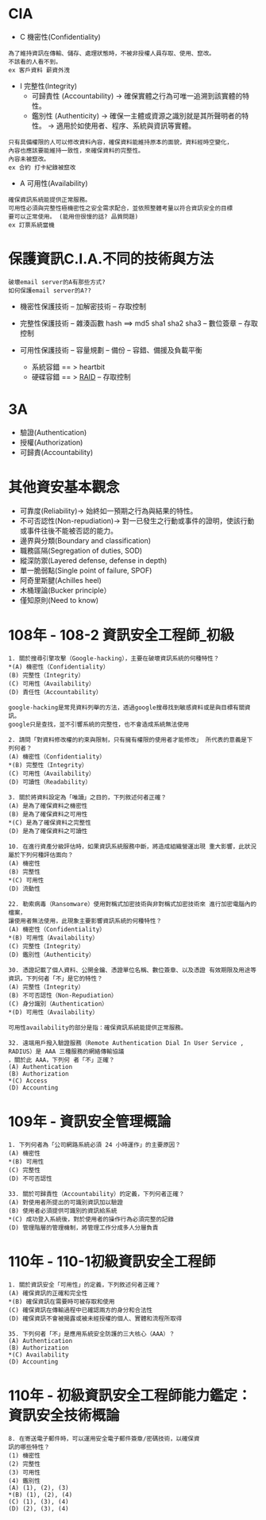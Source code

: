 # CIA
- C 機密性(Confidentiality)
```
為了維持資訊在傳輸、儲存、處理狀態時，不被非授權人員存取、使用、竄改。
不該看的人看不到。
ex 客戶資料 薪資外洩
```
- I 完整性(Integrity)
  - 可歸責性 (Accountability) → 確保實體之行為可唯一追溯到該實體的特性。
  - 鑑別性 (Authenticity) → 確保一主體或資源之識別就是其所聲明者的特性。
                          → 適用於如使用者、程序、系統與資訊等實體。
```
只有具備權限的人可以修改資料內容，確保資料能維持原本的面貌，資料經時空變化，
內容也應該要能維持一致性，來確保資料的完整性。
內容未被竄改。
ex 合約 打卡紀錄被竄改
```
- A 可用性(Availability)
```
確保資訊系統能提供正常服務。
可用性必須與完整性極機密性之安全需求配合，並依照整體考量以符合資訊安全的目標
要可以正常使用。 (能用但很慢的話? 品質問題)
ex 訂票系統當機
```
# 保護資訊C.I.A.不同的技術與方法
```
破壞email server的A有那些方式?
如何保護email server的A??
```
- 機密性保護技術
  – 加解密技術
  – 存取控制

- 完整性保護技術
  – 雜湊函數 hash ==>  md5 sha1  sha2 sha3
  – 數位簽章
  – 存取控制

- 可用性保護技術
  – 容量規劃
  – 備份
  – 容錯、備援及負載平衡
    - 系統容錯 == > heartbit
    - 硬碟容錯 == > [RAID](https://zh.wikipedia.org/wiki/RAID)
  – 存取控制
# 3A

- 驗證(Authentication) 
- 授權(Authorization) 
- 可歸責(Accountability)

# 其他資安基本觀念

- 可靠度(Reliability)→ 始終如一預期之行為與結果的特性。
- 不可否認性(Non-repudiation)→ 對一已發生之行動或事件的證明，使該行動或事件往後不能被否認的能力。
- 邊界與分類(Boundary and classification)
- 職務區隔(Segregation of duties, SOD)
- 縱深防禦(Layered defense, defense in depth)
- 單一脆弱點(Single point of failure, SPOF)
- 阿奇里斯腱(Achilles heel)
- 木桶理論(Bucker principle）
- 僅知原則(Need to know)
# 108年 - 108-2 資訊安全工程師_初級
```
1. 關於搜尋引擎攻擊（Google-hacking），主要在破壞資訊系統的何種特性？
*(A) 機密性（Confidentiality）
(B) 完整性（Integrity）
(C) 可用性（Availability）
(D) 責任性（Accountability）
```
```
google-hacking是常見資料列舉的方法，透過google搜尋找到敏感資料或是與目標有關資訊。 
google只是查找，並不引響系統的完整性，也不會造成系統無法使用
```
```
2. 請問「對資料修改權的約束與限制，只有擁有權限的使用者才能修改」 所代表的意義是下列何者？
(A) 機密性（Confidentiality）
*(B) 完整性（Integrity）
(C) 可用性（Availability）
(D) 可讀性（Readability）
```
```
3. 關於將資料設定為「唯讀」之目的，下列敘述何者正確？
(A) 是為了確保資料之機密性
(B) 是為了確保資料之可用性
*(C) 是為了確保資料之完整性
(D) 是為了確保資料之可讀性
```
```
10. 在進行資產分級評估時，如果資訊系統服務中斷，將造成組織營運出現 重大影響，此狀況屬於下列何種評估面向？
(A) 機密性
(B) 完整性
*(C) 可用性
(D) 流動性
```
```
22. 勒索病毒（Ransomware）使用對稱式加密技術與非對稱式加密技術來 進行加密電腦內的檔案，
讓使用者無法使用，此現象主要影響資訊系統的何種特性？
(A) 機密性（Confidentiality）
*(B) 可用性（Availability）
(C) 完整性（Integrity）
(D) 鑑別性（Authenticity）
```
```
30. 憑證記載了個人資料、公開金鑰、憑證單位名稱、數位簽章、以及憑證 有效期限及用途等資訊，下列何者「不」是它的特性？
(A) 完整性（Integrity）
(B) 不可否認性（Non-Repudiation）
(C) 身分識別（Authentication）
*(D) 可用性（Availability）
```
```
可用性availability的部分是指：確保資訊系統能提供正常服務。
```
```
32. 遠端用戶撥入驗證服務（Remote Authentication Dial In User Service , RADIUS）是 AAA 三種服務的網絡傳輸協議
，關於此 AAA，下列何 者「不」正確？
(A) Authentication
(B) Authorization
*(C) Access
(D) Accounting
```
# 109年 - 資訊安全管理概論
```
1. 下列何者為「公司網路系統必須 24 小時運作」的主要原因？
(A) 機密性
*(B) 可用性
(C) 完整性
(D) 不可否認性
```
```
33. 關於可歸責性（Accountability）的定義，下列何者正確？
(A) 對使用者所提出的可識別資訊加以驗證
(B) 使用者必須提供可識別的資訊給系統
*(C) 成功登入系統後，對於使用者的操作行為必須完整的記錄
(D) 管理階層的管理機制，將管理工作分成多人分層負責
```
# 110年 - 110-1初級資訊安全工程師
```
1. 關於資訊安全「可用性」的定義，下列敘述何者正確？
(A) 確保資訊的正確和完全性
*(B) 確保資訊在需要時可被存取和使用
(C) 確保資訊在傳輸過程中已確認兩方的身分和合法性
(D) 確保資訊不會被揭露或被未經授權的個人、實體和流程所取得
```
```
35. 下列何者「不」是應用系統安全防護的三大核心（AAA）？
(A) Authentication
(B) Authorization
*(C) Availability
(D) Accounting
```
# 110年 - 初級資訊安全工程師能力鑑定：資訊安全技術概論
```
8. 在寄送電子郵件時，可以運用安全電子郵件簽章/密碼技術，以確保資
訊的哪些特性？
(1) 機密性
(2) 完整性
(3) 可用性
(4) 鑑別性
(A) (1), (2), (3)
*(B) (1), (2), (4)
(C) (1), (3), (4)
(D) (2), (3), (4)
```
